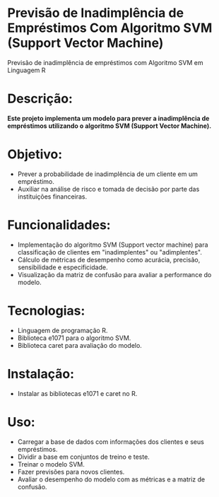# Previsão de Inadimplência de Empréstimos Com Algoritmo SVM (Support Vector Machine)
Previsão de inadimplência de empréstimos com Algoritmo SVM em Linguagem R

# Descrição:

**Este projeto implementa um modelo para prever a inadimplência de empréstimos utilizando o algoritmo SVM (Support Vector Machine).**

# Objetivo:

- Prever a probabilidade de inadimplência de um cliente em um empréstimo.
- Auxiliar na análise de risco e tomada de decisão por parte das instituições financeiras.


# Funcionalidades:

- Implementação do algoritmo SVM (Support vector machine) para classificação de clientes em "inadimplentes" ou "adimplentes".
- Cálculo de métricas de desempenho como acurácia, precisão, sensibilidade e especificidade.
- Visualização da matriz de confusão para avaliar a performance do modelo.

# Tecnologias:
- Linguagem de programação R.
- Biblioteca e1071 para o algoritmo SVM.
- Biblioteca caret para avaliação do modelo.

  
# Instalação:

- Instalar as bibliotecas e1071 e caret no R.

# Uso:

- Carregar a base de dados com informações dos clientes e seus empréstimos.
- Dividir a base em conjuntos de treino e teste.
- Treinar o modelo SVM.
- Fazer previsões para novos clientes.
- Avaliar o desempenho do modelo com as métricas e a matriz de confusão.

